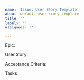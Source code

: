 ```yaml
---
name: 'Issue: User Story Template'
about: Default User Story Template
title: ''
labels: ''
assignees: ''

---
```


Epic:

User Story:

Acceptance Criteria:

Tasks:
